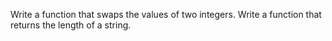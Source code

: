 Write a function that swaps the values of two integers.
Write a function that returns the length of a string.